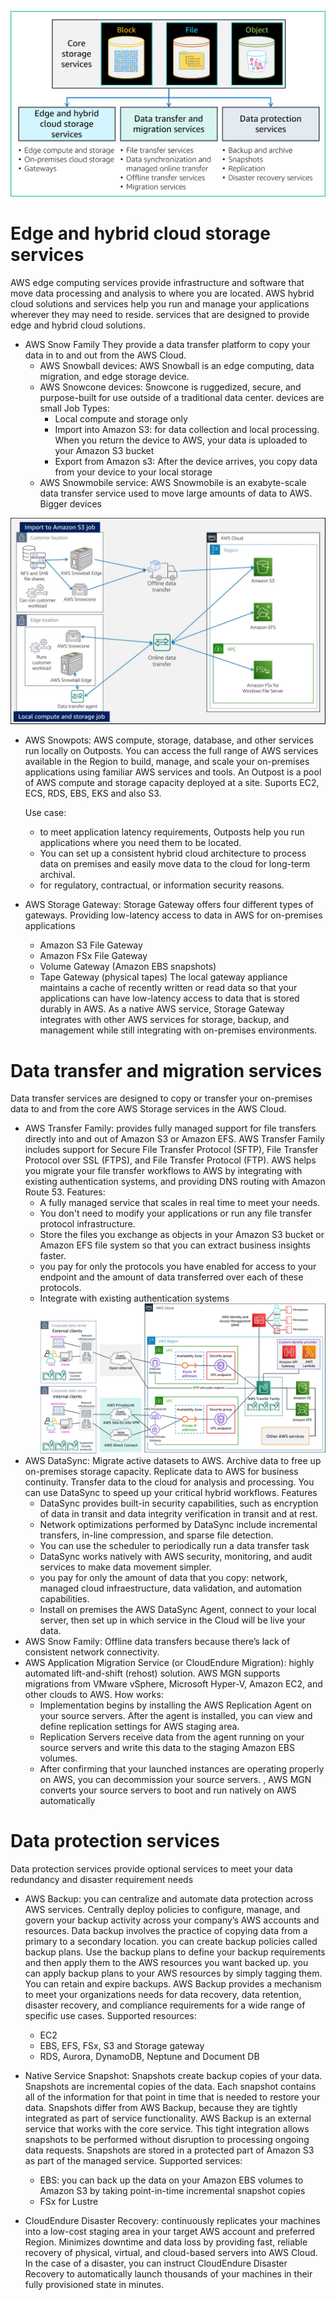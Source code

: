 
![storage_portfolio](/img/storage_portfolio.png)

# Edge and hybrid cloud storage services
AWS edge computing services provide infrastructure and software that move data processing and analysis to where you are located. AWS hybrid cloud solutions and services help you run and manage your applications wherever they may need to reside. 
services that are designed to provide edge and hybrid cloud solutions. 

- AWS Snow Family
They provide a data transfer platform to copy your data in to and out from the AWS Cloud.
    - AWS Snowball devices: AWS Snowball is an edge computing, data migration, and edge storage device. 
    - AWS Snowcone devices:  Snowcone is ruggedized, secure, and purpose-built for use outside of a traditional data center. devices are small
        Job Types:
        - Local compute and storage only
        - Import into Amazon S3: for data collection and local processing. When you return the device to AWS, your data is uploaded to your Amazon S3 bucket
        - Export from Amazon s3: After the device arrives, you copy data from your device to your local storage
    - AWS Snowmobile service: AWS Snowmobile is an exabyte-scale data transfer service used to move large amounts of data to AWS. Bigger devices

![snowball_and_snowcone](/img/snowball_and_snowcone.jpg)

- AWS Snowpots:
AWS compute, storage, database, and other services run locally on Outposts. You can access the full range of AWS services available in the Region to build, manage, and scale your on-premises applications using familiar AWS services and tools. An Outpost is a pool of AWS compute and storage capacity deployed at a site.
Suports EC2, ECS, RDS, EBS, EKS and also S3.

    Use case:
    - to meet application latency requirements, Outposts help you run applications where you need them to be located.
    - You can set up a consistent hybrid cloud architecture to process data on premises and easily move data to the cloud for long-term archival.
    - for regulatory, contractual, or information security reasons. 

- AWS Storage Gateway:
Storage Gateway offers four different types of gateways. Providing low-latency access to data in AWS for on-premises applications
    - Amazon S3 File Gateway
    - Amazon FSx File Gateway
    - Volume Gateway (Amazon EBS snapshots)
    - Tape Gateway (physical tapes)
The local gateway appliance maintains a cache of recently written or read data so that your applications can have low-latency access to data that is stored durably in AWS.  As a native AWS service, Storage Gateway integrates with other AWS services for storage, backup, and management while still integrating with on-premises environments. 

# Data transfer and migration services
Data transfer services are designed to copy or transfer your on-premises data to and from the core AWS Storage services in the AWS Cloud. 

- AWS Transfer Family: provides fully managed support for file transfers directly into and out of Amazon S3 or Amazon EFS. AWS Transfer Family includes support for Secure File Transfer Protocol (SFTP), File Transfer Protocol over SSL (FTPS), and File Transfer Protocol (FTP). AWS helps you migrate your file transfer workflows to AWS by integrating with existing authentication systems, and providing DNS routing with Amazon Route 53. Features:
    - A fully managed service that scales in real time to meet your needs.
    - You don't need to modify your applications or run any file transfer protocol infrastructure.
    - Store the files you exchange as objects in your Amazon S3 bucket or Amazon EFS file system so that you can extract business insights faster.
    - you pay for only the protocols you have enabled for access to your endpoint and the amount of data transferred over each of these protocols.
    - Integrate with existing authentication systems
    ![dataTransfer_infraestructure](/img/dataTransfer_infraestructure.png)
- AWS DataSync: Migrate active datasets to AWS. Archive data to free up on-premises storage capacity. Replicate data to AWS for business continuity. Transfer data to the cloud for analysis and processing. You can use DataSync to speed up your critical hybrid workflows. Features
    - DataSync provides built-in security capabilities, such as encryption of data in transit and data integrity verification in transit and at rest. 
    - Network optimizations performed by DataSync include incremental transfers, in-line compression, and sparse file detection. 
    - You can use the scheduler to periodically run a data transfer task 
    - DataSync works natively with AWS security, monitoring, and audit services to make data movement simpler. 
    - you pay for only the amount of data that you copy: network, managed cloud infraestructure, data validation, and automation capabilities.
    - Install on premises the AWS DataSync Agent, connect to your local server, then set up in which service in the Cloud will be live your data.
- AWS Snow Family: Offline data transfers because there’s lack of consistent network connectivity.
- AWS Application Migration Service (or CloudEndure Migration): highly automated lift-and-shift (rehost) solution. AWS MGN supports migrations from VMware vSphere, Microsoft Hyper-V, Amazon EC2, and other clouds to AWS. How works:
    - Implementation begins by installing the AWS Replication Agent on your source servers. After the agent is installed, you can view and define replication settings for AWS staging area.
    - Replication Servers receive data from the agent running on your source servers and write this data to the staging Amazon EBS volumes. 
    - After confirming that your launched instances are operating properly on AWS, you can decommission your source servers. , AWS MGN converts your source servers to boot and run natively on AWS automatically

# Data protection services
Data protection services provide optional services to meet your data redundancy and disaster requirement needs

- AWS Backup: you can centralize and automate data protection across AWS services. Centrally deploy policies to configure, manage, and govern your backup activity across your company’s AWS accounts and resources. Data backup involves the practice of copying data from a primary to a secondary location. you can create backup policies called backup plans. Use the backup plans to define your backup requirements and then apply them to the AWS resources you want backed up. you can apply backup plans to your AWS resources by simply tagging them. You can retain and expire backups. AWS Backup provides a mechanism to meet your organizations needs for data recovery, data retention, disaster recovery, and compliance requirements for a wide range of specific use cases. Supported resources:
    - EC2
    - EBS, EFS, FSx, S3 and Storage gateway
    - RDS, Aurora, DynamoDB, Neptune and Document DB

- Native Service Snapshot: Snapshots create backup copies of your data. Snapshots are incremental copies of the data. Each snapshot contains all of the information for that point in time that is needed to restore your data. Snapshots differ from AWS Backup, because they are tightly integrated as part of service functionality. AWS Backup is an external service that works with the core service. This tight integration allows snapshots to be performed without disruption to processing ongoing data requests. Snapshots are stored in a protected part of Amazon S3 as part of the managed service.  Supported services:
    - EBS: you can back up the data on your Amazon EBS volumes to Amazon S3 by taking point-in-time incremental snapshot copies
    - FSx for Lustre

- CloudEndure Disaster Recovery: continuously replicates your machines into a low-cost staging area in your target AWS account and preferred Region. Minimizes downtime and data loss by providing fast, reliable recovery of physical, virtual, and cloud-based servers into AWS Cloud. In the case of a disaster, you can instruct CloudEndure Disaster Recovery to automatically launch thousands of your machines in their fully provisioned state in minutes.



